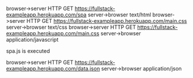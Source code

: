 browser->server HTTP GET https://fullstack-exampleapp.herokuapp.com/spa
server->browser text/html
browser->server HTTP GET https://fullstack-exampleapp.herokuapp.com/main.css
server->browser text/css
browser->server HTTP GET https://fullstack-exampleapp.herokuapp.com/main.css
server->browser application/javascript

spa.js is executed

browser->server HTTP GET https://fullstack-exampleapp.herokuapp.com/data.json
server->browser application/json

